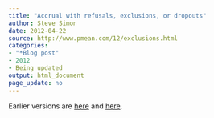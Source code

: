 ```yaml
---
title: "Accrual with refusals, exclusions, or dropouts"
author: Steve Simon
date: 2012-04-22
source: http://www.pmean.com/12/exclusions.html
categories:
- "*Blog post"
- 2012
- Being updated
output: html_document
page_update: no
---
```


Earlier versions are [here][sim1] and [here][sim2].
 
[sim1]: http://www.pmean.com/12/exclusions.html
[sim2]: http://new.pmean.com/accrual-dropouts/

